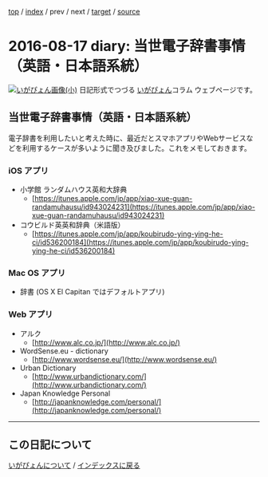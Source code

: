 [top](https://igapyon.github.io/diary/) 
 / [index](https://igapyon.github.io/diary/2016/index.html) 
 / prev 
 / next 
 / [target](https://igapyon.github.io/diary/2016/ig160817.html) 
 / [source](https://github.com/igapyon/diary/blob/gh-pages/2016/ig160817.html.src.md) 

2016-08-17 diary: 当世電子辞書事情（英語・日本語系統）
=====================================================================================================
[![いがぴょん画像(小)](https://igapyon.github.io/diary/images/iga200306s.jpg "いがぴょん")](https://igapyon.github.io/diary/memo/memoigapyon.html) 日記形式でつづる [いがぴょん](https://igapyon.github.io/diary/memo/memoigapyon.html)コラム ウェブページです。

## 当世電子辞書事情（英語・日本語系統）

電子辞書を利用したいと考えた時に、最近だとスマホアプリやWebサービスなどを利用するケースが多いように聞き及びました。これをメモしておきます。


### iOS アプリ


* 小学館 ランダムハウス英和大辞典
  * [https://itunes.apple.com/jp/app/xiao-xue-guan-randamuhausu/id943024231](https://itunes.apple.com/jp/app/xiao-xue-guan-randamuhausu/id943024231)
* コウビルド英英和辞典（米語版）
  * [https://itunes.apple.com/jp/app/koubirudo-ying-ying-he-ci/id536200184](https://itunes.apple.com/jp/app/koubirudo-ying-ying-he-ci/id536200184)



### Mac OS アプリ


* 辞書 (OS X El Capitan ではデフォルトアプリ)



### Web アプリ


* アルク
  * [http://www.alc.co.jp/](http://www.alc.co.jp/)
* WordSense.eu - dictionary
  * [http://www.wordsense.eu/](http://www.wordsense.eu/)
* Urban Dictionary
  * [http://www.urbandictionary.com/](http://www.urbandictionary.com/)
* Japan Knowledge Personal
  * [http://japanknowledge.com/personal/](http://japanknowledge.com/personal/)




----------------------------------------------------------------------------------------------------

## この日記について
[いがぴょんについて](https://igapyon.github.io/diary/memo/memoigapyon.html) / [インデックスに戻る](https://igapyon.github.io/diary/idxall.html)
